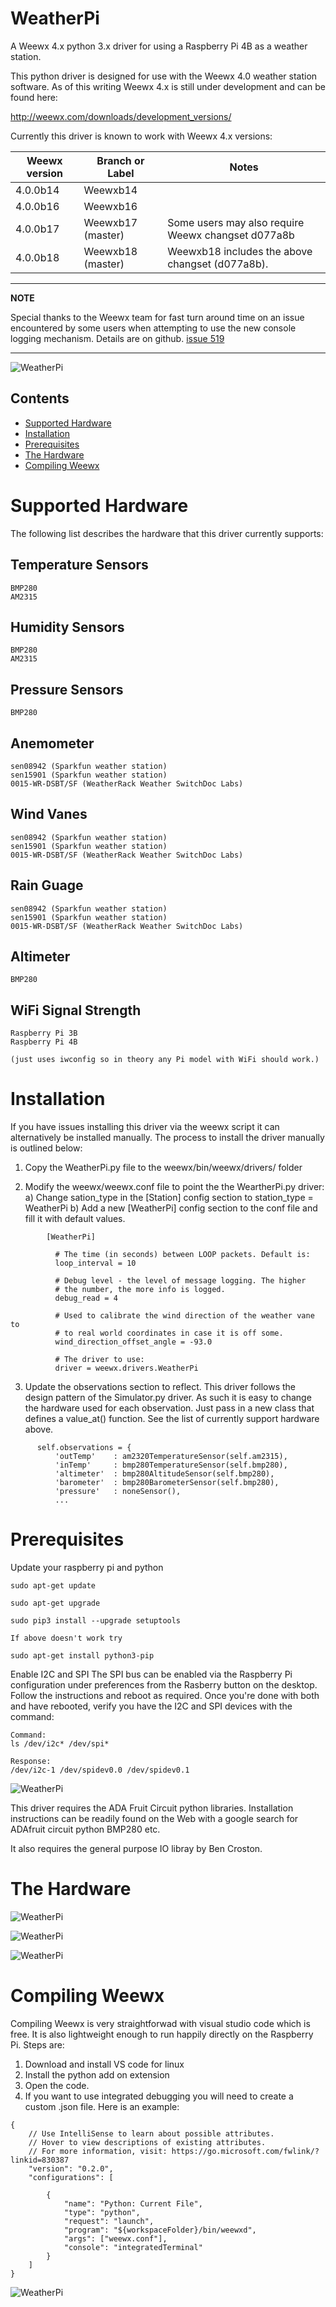 # WeatherPi
A Weewx 4.x python 3.x driver for using a Raspberry Pi 4B as a weather station.

This python driver is designed for use with the Weewx 4.0 weather station software.
As of this writing Weewx 4.x is still under development and can be found here:

http://weewx.com/downloads/development_versions/

Currently this driver is known to work with Weewx 4.x versions:

Weewx version | Branch or Label | Notes
------------ | ------------- | -------------
4.0.0b14 | Weewxb14
4.0.0b16 | Weewxb16
4.0.0b17 | Weewxb17 (master) | Some users may also require Weewx changset d077a8b
4.0.0b18 | Weewxb18 (master) | Weewxb18 includes the above changset (d077a8b).

---
**NOTE**

Special thanks to the Weewx team for fast turn around time on an issue encountered by some users when attempting to use the new console logging mechanism. Details are on github. [issue 519](https://github.com/weewx/weewx/issues/519)

---

![WeatherPi](media/Screen.png)

## Contents
- [Supported Hardware](#supported-hardware)
- [Installation](#installation)
- [Prerequisites](#prerequisites)
- [The Hardware](#the-hardware)
- [Compiling Weewx](#compiling-weewx)

# Supported Hardware
The following list describes the hardware that this driver currently supports:

## Temperature Sensors
```
BMP280
AM2315
```

## Humidity Sensors
```
BMP280
AM2315
```

## Pressure Sensors
```
BMP280
```

## Anemometer
```
sen08942 (Sparkfun weather station)
sen15901 (Sparkfun weather station)
0015-WR-DSBT/SF (WeatherRack Weather SwitchDoc Labs) 
```

## Wind Vanes
```
sen08942 (Sparkfun weather station)
sen15901 (Sparkfun weather station)
0015-WR-DSBT/SF (WeatherRack Weather SwitchDoc Labs) 
```

## Rain Guage
```
sen08942 (Sparkfun weather station)
sen15901 (Sparkfun weather station)
0015-WR-DSBT/SF (WeatherRack Weather SwitchDoc Labs) 
```

## Altimeter
```
BMP280
```

## WiFi Signal Strength
```
Raspberry Pi 3B
Raspberry Pi 4B

(just uses iwconfig so in theory any Pi model with WiFi should work.)
```

# Installation

If you have issues installing this driver via the weewx script it can alternatively be installed manually.  The process to install the driver manually is outlined below:

1) Copy the WeatherPi.py file to the weewx/bin/weewx/drivers/ folder

2) Modify the weewx/weewx.conf file to point the the WeartherPi.py driver:
    a) Change sation_type in the [Station] config section to station_type = WeatherPi
    b) Add a new [WeatherPi] config section to the conf file and fill it with default values.
```
        [WeatherPi]

          # The time (in seconds) between LOOP packets. Default is:
          loop_interval = 10

          # Debug level - the level of message logging. The higher
          # the number, the more info is logged.
          debug_read = 4

          # Used to calibrate the wind direction of the weather vane to
          # to real world coordinates in case it is off some.
          wind_direction_offset_angle = -93.0

          # The driver to use:
          driver = weewx.drivers.WeatherPi
```
          
3) Update the observations section to reflect.  This driver follows the design pattern of the Simulator.py driver.  As such it is easy to change the hardware used for each observation.  Just pass in a new class that defines a value_at() function. See the list of currently support hardware above.
```
      self.observations = {
          'outTemp'    : am2320TemperatureSensor(self.am2315),
          'inTemp'     : bmp280TemperatureSensor(self.bmp280),
          'altimeter'  : bmp280AltitudeSensor(self.bmp280),
          'barometer'  : bmp280BarometerSensor(self.bmp280),
          'pressure'   : noneSensor(),
          ...
```

# Prerequisites

Update your raspberry pi and python

```
sudo apt-get update

sudo apt-get upgrade

sudo pip3 install --upgrade setuptools

If above doesn't work try

sudo apt-get install python3-pip
```
Enable I2C and SPI
The SPI bus can be enabled via the Raspberry Pi configuration under preferences from the Rasberry button on the desktop. Follow the instructions and reboot as required.
Once you're done with both and have rebooted, verify you have the I2C and SPI devices with the command:
```
Command:
ls /dev/i2c* /dev/spi*

Response:
/dev/i2c-1 /dev/spidev0.0 /dev/spidev0.1
```
![WeatherPi](media/Update.png)

This driver requires the ADA Fruit Circuit python libraries.  Installation instructions can be readily found on the Web with a google search for ADAfruit circuit python BMP280 etc.

It also requires the general purpose IO libray by Ben Croston.

# The Hardware

![WeatherPi](media/IMG_7013.png)

![WeatherPi](media/IMG_7015.png)

![WeatherPi](media/IMG_7017.png)

# Compiling Weewx

Compiling Weewx is very straightforwad with visual studio code which is free.  It is also lightweight enough to run happily directly on the Raspberry Pi. Steps are:

1) Download and install VS code for linux
2) Install the python add on extension
3) Open the code.
4) If you want to use integrated debugging you will need to create a custom .json file.  Here is an example:
```
{
    // Use IntelliSense to learn about possible attributes.
    // Hover to view descriptions of existing attributes.
    // For more information, visit: https://go.microsoft.com/fwlink/?linkid=830387
    "version": "0.2.0",
    "configurations": [       
    
        {
            "name": "Python: Current File",
            "type": "python",
            "request": "launch",
            "program": "${workspaceFolder}/bin/weewxd",
            "args": ["weewx.conf"],
            "console": "integratedTerminal"
        }
    ]
}
```
![WeatherPi](media/VSCodeWeewx.png)
